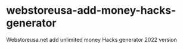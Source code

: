 # webstoreusa-add-money-hacks-generator
Webstoreusa.net add unlimited money Hacks generator 2022 version
